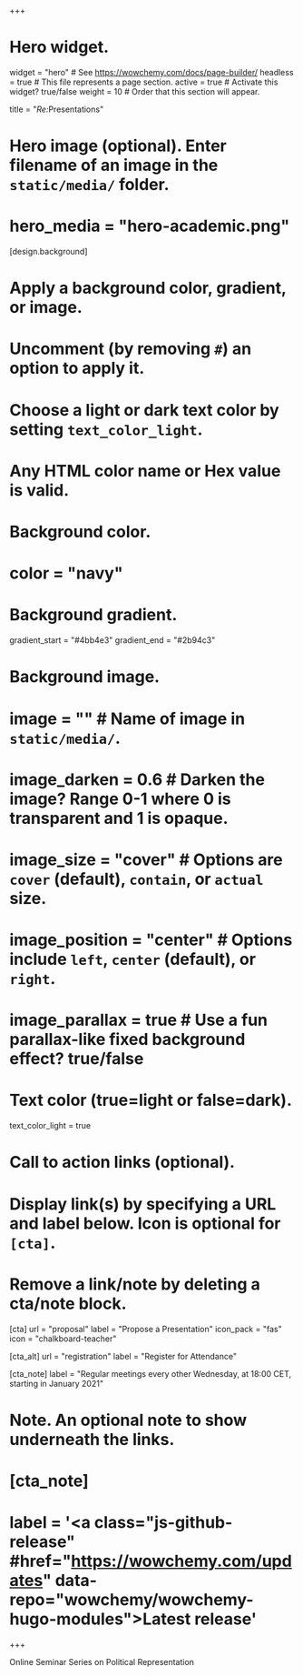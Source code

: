 +++
# Hero widget.
widget = "hero"  # See https://wowchemy.com/docs/page-builder/
headless = true  # This file represents a page section.
active = true  # Activate this widget? true/false
weight = 10  # Order that this section will appear.

title = "<i>Re:</i>Presentations"

# Hero image (optional). Enter filename of an image in the `static/media/` folder.
# hero_media = "hero-academic.png"

[design.background]
  #   Apply a background color, gradient, or image.
  #   Uncomment (by removing `#`) an option to apply it.
  #   Choose a light or dark text color by setting `text_color_light`.
  #   Any HTML color name or Hex value is valid.

  # Background color.
  # color = "navy"
  
  # Background gradient.
  gradient_start = "#4bb4e3"
  gradient_end = "#2b94c3"
  
  # Background image.
  # image = ""  # Name of image in `static/media/`.
  # image_darken = 0.6  # Darken the image? Range 0-1 where 0 is transparent and 1 is opaque.
  # image_size = "cover"  #  Options are `cover` (default), `contain`, or `actual` size.
  # image_position = "center"  # Options include `left`, `center` (default), or `right`.
  # image_parallax = true  # Use a fun parallax-like fixed background effect? true/false
  
  # Text color (true=light or false=dark).
  text_color_light = true

# Call to action links (optional).
#   Display link(s) by specifying a URL and label below. Icon is optional for `[cta]`.
#   Remove a link/note by deleting a cta/note block.
[cta]
  url = "proposal"
  label = "Propose a Presentation"
  icon_pack = "fas"
  icon = "chalkboard-teacher"
  
[cta_alt]
  url = "registration"
  label = "Register for Attendance"
  
[cta_note]
  label = "Regular meetings every other Wednesday, at 18:00 CET, starting in January 2021"

# Note. An optional note to show underneath the links.
#  [cta_note]
#  label = '<a class="js-github-release" #href="https://wowchemy.com/updates" data-repo="wowchemy/wowchemy-hugo-modules">Latest release<!-- V --></a>'
+++

Online Seminar Series on Political Representation

